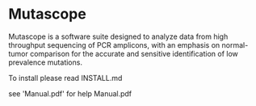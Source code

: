 # Mutascope
Mutascope is a software suite designed to analyze data from high throughput sequencing of PCR amplicons, with an emphasis on normal-tumor comparison for the accurate and sensitive identification of low prevalence mutations.

To install please read INSTALL.md

see 'Manual.pdf' for help
Manual.pdf
